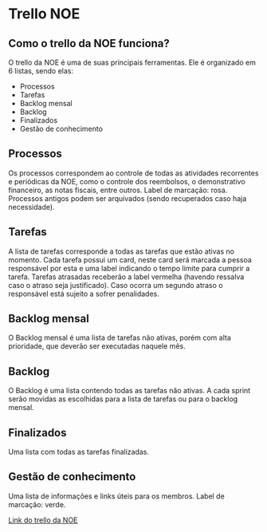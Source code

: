 # Trello NOE

## Como o trello da NOE funciona?
O trello da NOE é uma de suas principais ferramentas. Ele é organizado em 6 listas, sendo elas:
- Processos
- Tarefas
- Backlog mensal
- Backlog
- Finalizados
- Gestão de conhecimento

## Processos
Os processos correspondem ao controle de todas as atividades recorrentes e periódicas da NOE, como o controle dos reembolsos, o demonstrativo financeiro, as notas fiscais, entre outros.
Label de marcação: rosa.
Processos antigos podem ser arquivados (sendo recuperados caso haja necessidade).

## Tarefas
A lista de tarefas corresponde a todas as tarefas que estão ativas no momento. Cada tarefa possui um card, neste card será marcada a pessoa responsável por esta e uma label indicando o tempo limite para cumprir a tarefa. Tarefas atrasadas receberão a label vermelha (havendo ressalva caso o atraso seja justificado). Caso ocorra um segundo atraso o responsável está sujeito a sofrer penalidades.

## Backlog mensal
O Backlog mensal é uma lista de tarefas não ativas, porém com alta prioridade, que deverão ser executadas naquele mês.

## Backlog
O Backlog é uma lista contendo todas as tarefas não ativas. A cada sprint serão movidas as escolhidas para a lista de tarefas ou para o backlog mensal.

## Finalizados
Uma lista com todas as tarefas finalizadas.

## Gestão de conhecimento
Uma lista de informações e links úteis para os membros.
Label de marcação: verde.

[Link do trello da NOE](https://trello.com/b/p8TrgYRJ/noe)
